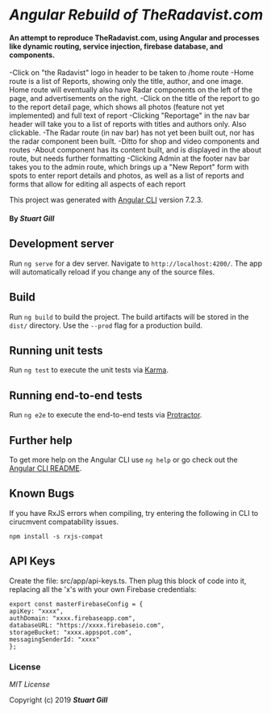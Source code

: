 # _Angular Rebuild of TheRadavist.com_

#### An attempt to reproduce TheRadavist.com, using Angular and processes like dynamic routing, service injection, firebase database, and components.

-Click on "the Radavist" logo in header to be taken to /home route
-Home route is a list of Reports, showing only the title, author, and one image. Home route will eventually also have Radar components on the left of the page, and advertisements on the right.
-Click on the title of the report to go to the report detail page, which shows all photos (feature not yet implemented) and full text of report
-Clicking "Reportage" in the nav bar header will take you to a list of reports with titles and authors only. Also clickable.
-The Radar route (in nav bar) has not yet been built out, nor has the radar component been built.
-Ditto for shop and video components and routes
-About component has its content built, and is displayed in the about route, but needs further formatting
-Clicking Admin at the footer nav bar takes you to the admin route, which brings up a "New Report" form with spots to enter report details and photos, as well as a list of reports and forms that allow for editing all aspects of each report

This project was generated with [Angular CLI](https://github.com/angular/angular-cli) version 7.2.3.

#### By _**Stuart Gill**_

## Development server

Run `ng serve` for a dev server. Navigate to `http://localhost:4200/`. The app will automatically reload if you change any of the source files.

## Build

Run `ng build` to build the project. The build artifacts will be stored in the `dist/` directory. Use the `--prod` flag for a production build.

## Running unit tests

Run `ng test` to execute the unit tests via [Karma](https://karma-runner.github.io).

## Running end-to-end tests

Run `ng e2e` to execute the end-to-end tests via [Protractor](http://www.protractortest.org/).

## Further help

To get more help on the Angular CLI use `ng help` or go check out the [Angular CLI README](https://github.com/angular/angular-cli/blob/master/README.md).

## Known Bugs

If you have RxJS errors when compiling, try entering the following in CLI to cirucmvent compatability issues.

```
npm install -s rxjs-compat
```

## API Keys

Create the file: src/app/api-keys.ts. Then plug this block of code into it, replacing all the 'x's with your own Firebase credentials:

```
export const masterFirebaseConfig = {
apiKey: "xxxx",
authDomain: "xxxx.firebaseapp.com",
databaseURL: "https://xxxx.firebaseio.com",
storageBucket: "xxxx.appspot.com",
messagingSenderId: "xxxx"
};
```

### License

_MIT License_

Copyright (c) 2019 **_Stuart Gill_**
